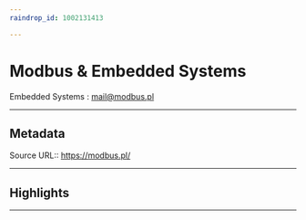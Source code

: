 ```yaml
---
raindrop_id: 1002131413

---
```


# Modbus &amp; Embedded Systems
Embedded Systems : mail@modbus.pl
___
## Metadata
Source URL:: https://modbus.pl/


___
## Highlights
___